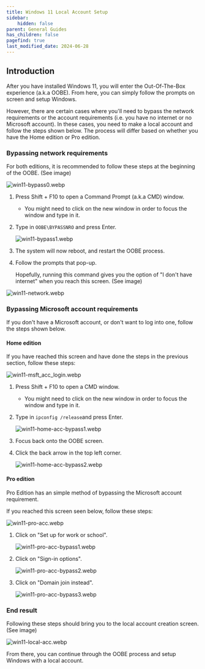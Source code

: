 ```yaml
---
title: Windows 11 Local Account Setup 
sidebar:
    hidden: false
parent: General Guides
has_children: false
pagefind: true
last_modified_date: 2024-06-28
---
```


## Introduction
After you have installed Windows 11, you will enter the Out-Of-The-Box experience (a.k.a OOBE). From here, you can simply follow the prompts on screen and setup Windows. 

However, there are certain cases where you'll need to bypass the network requirements or the account requirements (i.e. you have no internet or no Microsoft account). In these cases, you need to make a local account and follow the steps shown below. The process will differ based on whether you have the Home edition or Pro edition.

### Bypassing network requirements 
For both editions, it is recommended to follow these steps at the beginning of the OOBE. (See image) 

![win11-bypass0.webp](../../../assets/install-11/win11-bypass0.webp)

1. Press Shift + F10 to open a Command Prompt (a.k.a CMD) window.
     - You might need to click on the new window in order to focus the window and type in it.
2. Type in `OOBE\BYPASSNRO` and press Enter.

    ![win11-bypass1.webp](../../../assets/install-11/win11-bypass1.webp)

3. The system will now reboot, and restart the OOBE process. 

4. Follow the prompts that pop-up. 

    Hopefully, running this command gives you the option of "I don't have internet" when you reach this screen. (See image)

![win11-network.webp](../../../assets/install-11/win11-network.webp)

### Bypassing Microsoft account requirements
If you don't have a Microsoft account, or don't want to log into one, follow the steps shown below. 
#### Home edition
If you have reached this screen and have done the steps in the previous section, follow these steps: 

![win11-msft_acc_login.webp](../../../assets/install-11/win11-msft_acc_login.webp)

1. Press Shift + F10 to open a CMD window.
     - You might need to click on the new window in order to focus the window and type in it. 

2. Type in `ipconfig /release`and press Enter. 

     ![win11-home-acc-bypass1.webp](../../../assets/install-11/win11-home-acc-bypass1.webp)

3. Focus back onto the OOBE screen. 

4. Click the back arrow in the top left corner. 

     ![win11-home-acc-bypass2.webp](../../../assets/install-11/win11-home-acc-bypass2.webp)

#### Pro edition
Pro Edition has an simple method of bypassing the Microsoft account requirement. 

If you reached this screen seen below, follow these steps: 

![win11-pro-acc.webp](../../../assets/install-11/win11-pro-acc.webp)

1. Click on "Set up for work or school". 

     ![win11-pro-acc-bypass1.webp](../../../assets/install-11/win11-pro-acc-bypass1.webp)


2. Click on "Sign-in options". 

     ![win11-pro-acc-bypass2.webp](../../../assets/install-11/win11-pro-acc-bypass2.webp)


3. Click on "Domain join instead".

     ![win11-pro-acc-bypass3.webp](../../../assets/install-11/win11-pro-acc-bypass3.webp)

### End result
Following these steps should bring you to the local account creation screen. (See image) 

![win11-local-acc.webp](../../../assets/install-11/win11-local-acc.webp)


From there, you can continue through the OOBE process and setup Windows with a local account.  

